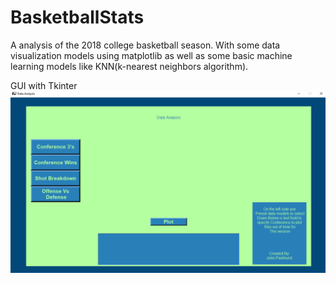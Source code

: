 # BasketballStats
A analysis of the 2018 college basketball season. With some data visualization models using matplotlib as well as some basic machine learning models like KNN(k-nearest neighbors algorithm).

GUI with Tkinter<br />
![Graph](1.png)<br />
